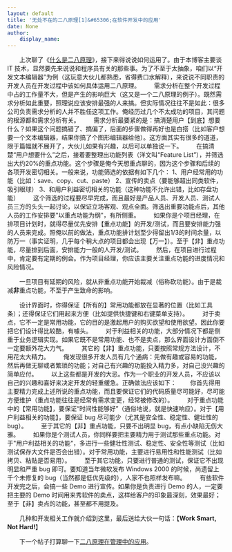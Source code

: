 ```yaml
---
layout: default
title: '无处不在的二八原理[1]&#65306;在软件开发中的应用'
date: None
author:
    display_name: 
---
```


　　上次聊了《[什么是二八原理](https://program-think.blogspot.com/2009/02/80-20-principle-0-overview.html)》，接下来得说说如何运用了。由于本博客主要谈 IT 技术，显然要先来说说和程序员有关的那些事。为了不至于太抽象，咱们以“开发文本编辑器”为例（这玩意大伙儿都熟悉，省得费口水解释），来说说不同职责的开发人员在开发过程中该如何具体运用二八原理。 　　需求分析在整个开发过程中占的工作量不大，但是产生的影响巨大（这又是一个二八原理的例子）。既然需求分析如此重要，照理说应该安排最强的人来搞。但实际情况往往不是如此：很多公司负责需求分析的人并不胜任这项工作。俺经历过几个不太成功的项目，其问题的根源都和需求分析有关。 　　需求分析最要紧的是：搞清楚用户【到底】想要什么？如果这个问题搞错了、搞偏了，后面的步骤做得再好也是白搭（比如客户想要一个文本编辑器，结果你搞了个图形编辑器给他）。这方面其实有很多的道道，限于篇幅就不展开了，大伙儿如果有兴趣，以后可以单独说一下。 　　在搞清楚“用户想要什么”之后，接着要整理出功能列表（洋文叫“Feature List”），并筛选出大约20%的重点功能。这个步骤是俺今天想重点聊的，因为这个步骤和后续的各项开发密切相关。一般来说，功能筛选的依据有如下几个： 1、用户经常用的功能（比如：save、copy、cut、paste） 2、宣传的卖点（要能够超出同类软件，吸引眼球） 3、和用户利益密切相关的功能（这种功能不允许出错，比如存盘功能） 　　这个筛选的过程要尽早完成，而且最好是产品人员、开发人员、测试人员三方的头头一起讨论，以保证立场客观、观点全面。筛选出重要功能点后，其他人员的工作安排要"以重点功能为纲"，有所侧重。 　　如果你是个项目经理，在排项目计划时，就得尽量优先安排【重点功能】的开发/测试，而且要安排能力强的人员来完成。照俺以前的做法，重点功能排计划至少得留出1/3的时间余量，以防万一（事实证明，几乎每个稍大点的项目都会出现【万一】）。至于【非】重点功能，尽量排到后面，安排能力一般的人开发/测试。 　　然后，在项目进行过程中，肯定要有定期的例会。作为项目经理，你应该主要关注重点功能的进度情况和风险情况。

　　一旦项目有延期的风险，就从非重点功能开始裁减（俗称砍功能）。由于是裁减**非**重点功能，不至于产生致命的影响。

　　设计界面时，你得保证【所有的】常用功能都放在显著的位置（比如工具条）；还得保证它们用起来方便（比如提供快捷键和右键菜单支持）。 　　对于卖点，它不一定是常用功能，它的目的是激起用户的购买欲望和使用欲望。因此你要把它们设计得比较酷，有噱头。 　　对于利益相关的功能，大部分情况下都是侧重于业务逻辑实现。如果它既不是常用功能、也不是卖点，那么界面设计方面倒不一定要额外花大力气。 　　其它的【非】重点功能，只要按照常规方法设计，不用花太大精力。 　　俺发现很多开发人员有几个通病：先做有趣或容易的功能，然后再做无聊或者繁琐的功能；对自己有兴趣的功能投入精力多，对自己没兴趣的简单应付。 　　以上这些都是开发的大忌。作为一个职业的开发人员，不应该以自己的兴趣和喜好来决定开发的轻重缓急。正确做法应该如下： 　　你首先得用主要精力完成上述所说的重点功能，而且要保证它们的代码质量尽可能好，尽可能方便维护（重点功能往往是经常有需求变更，经常被修改的）。 　　对于重点功能中的【常用功能】，要保证“时间性能够好”（通俗地说，就是快速响应）。对于【用户利益相关的功能】，要保证 bug 尽可能少（尤其是安全性、稳定性、健壮性的 bug）。 　　至于其它的【非】重点功能，只要不出明显 bug，有点小缺陷无伤大雅。 　　如果你是个测试人员，你同样要把主要精力用于测试那些重点功能。对于"用户利益相关的功能"，多进行一些健壮性测试、稳定性、安全性等测试（比如测试保存大文件是否会出错）。对于常用功能，主要进行易用性和性能测试（比如拷贝、粘贴是否易用）。 　　至于其它功能，只要进行普通的测试，保证它不出现明显和严重 bug 即可。要知道当年微软发布 Windows 2000 的时候，尚遗留上千个未修复的 bug（当然都是低优先级的），人家不也照样发布嘛。 　　有些软件开发完之后，会搞一些 Demo 进行宣传。如果你是负责进行 Demo 的人，一定要把主要的 Demo 时间用来秀软件的卖点，这样给客户的印象最深刻，效果最好；至于【非】卖点的功能，甚至都不用提及。

　　几种和开发相关工作就介绍到这里，最后送给大伙一句话：【**Work Smart, Not Hard!**】

  
　　下一个帖子打算聊一下[二八原理在管理中的应用](https://program-think.blogspot.com/2009/03/80-20-principle-2-management-overview.html)。


